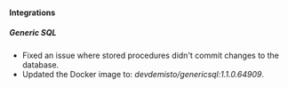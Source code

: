 
#### Integrations

##### Generic SQL

- Fixed an issue where stored procedures didn't commit changes to the database.
- Updated the Docker image to: *devdemisto/genericsql:1.1.0.64909*.
